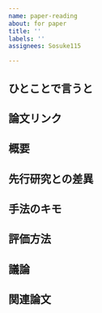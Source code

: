 ```yaml
---
name: paper-reading
about: for paper
title: ''
labels: ''
assignees: Sosuke115

---
```


## ひとことで言うと

## 論文リンク

## 概要

## 先行研究との差異

## 手法のキモ

## 評価方法

## 議論

## 関連論文
